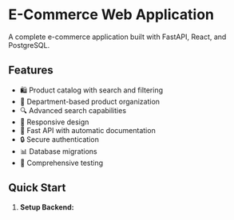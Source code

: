 # E-Commerce Web Application

A complete e-commerce application built with FastAPI, React, and PostgreSQL.

## Features

- 🛍️ Product catalog with search and filtering
- 🏢 Department-based product organization
- 🔍 Advanced search capabilities
- 📱 Responsive design
- 🚀 Fast API with automatic documentation
- 🔒 Secure authentication
- 📊 Database migrations
- 🧪 Comprehensive testing

## Quick Start

1. **Setup Backend:**
